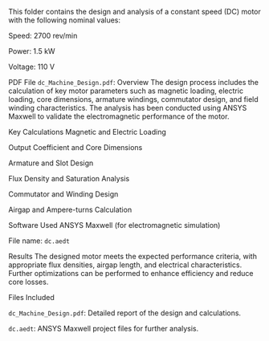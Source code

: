 
This folder contains the design and analysis of a constant speed (DC) motor with the following nominal values:

Speed: 2700 rev/min

Power: 1.5 kW

Voltage: 110 V

PDF File `dc_Machine_Design.pdf`: 
Overview
The design process includes the calculation of key motor parameters such as magnetic loading, electric loading, core dimensions, armature windings, commutator design, and field winding characteristics. The analysis has been conducted using ANSYS Maxwell to validate the electromagnetic performance of the motor.

Key Calculations
Magnetic and Electric Loading

Output Coefficient and Core Dimensions

Armature and Slot Design

Flux Density and Saturation Analysis

Commutator and Winding Design

Airgap and Ampere-turns Calculation

Software Used
ANSYS Maxwell (for electromagnetic simulation)

File name:  `dc.aedt`

Results
The designed motor meets the expected performance criteria, with appropriate flux densities, airgap length, and electrical characteristics. Further optimizations can be performed to enhance efficiency and reduce core losses.

Files Included

`dc_Machine_Design.pdf`: Detailed report of the design and calculations.

`dc.aedt`: ANSYS Maxwell project files for further analysis.
